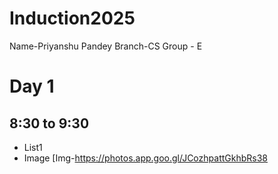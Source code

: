 # Induction2025
Name-Priyanshu Pandey Branch-CS Group - E
# Day 1
## 8:30 to 9:30
- List1
- Image [Img-https://photos.app.goo.gl/JCozhpattGkhbRs38

